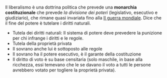 Il liberalismo è una dottrina politica che prevede una **monarchia costituzionale** che prevede *la divisione dei poteri* (legislativo, esecutivo e giudiziario), che rimane quasi invariata fino alla [II guerra mondiale](II%20guerra%20mondiale.md).
Dice che il fine del potere è tutelare i diritti naturali.

- Tutela dei diritti naturali: Il sistema di potere deve prevedere la punizione per chi infrange i diritti e le regole.
- Tutela della proprietà privata
- Il sovrano anche lui è sottoposto alle regole
- Il sovrano ha il potere esecutivo, è il garante della costituzione
- Il diritto di voto è su base censitaria (solo maschile, in base alla ricchezza, essi temevano che le se davano il voto a tutti le persone avrebbero votato per togliere la proprietà privata).